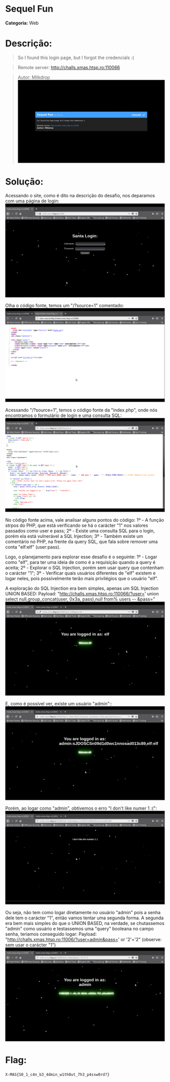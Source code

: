 # Sequel Fun

**Categoria:** Web

# Descrição:
>So I found this login page, but I forgot the credencials :(

>Remote server: http://challs.xmas.htsp.ro:110066

>Autor: Milkdrop
![SequelFun - Chall](sequelfun_inic.png)

# Solução:
Acessando o site, como é dito na descrição do desafio, nos deparamos com uma página de login:
![SequelFun - Página Web](sequel1.png)

Olha o código fonte, temos um "/?source=1" comentado:
![SequelFun - Código Fonte HTML](sequel2.png)

Acessando "/?source=1", temos o código fonte da "index.php", onde nós encontramos o formulário de login e uma consulta SQL:
![SequelFun - Código Fonte PHP](sequel3.png)

No código fonte acima, vale analisar alguns pontos do código:
1º - A função strpos do PHP, que está verificando se há o carácter "1" nos valores passados como user e pass;
2º - Existe uma consulta SQL para o login, porém ela está vulnerável a SQL Injection;
3º - Também existe um comentário no PHP, na frente da query SQL, que fala sobre remover uma conta "elf:elf" (user:pass).

Logo, o planejamento para explorar esse desafio é o seguinte:
1º - Logar como "elf", para ter uma ideia de como é a requisição quando a query é aceita;
2º - Explorar o SQL Injection, porém sem usar query que contenham o carácter "1";
3º - Verificar quais usuários diferentes de "elf" existem e logar neles, pois possívelmente terão mais privilégios que o usuário "elf".

A exploração do SQL Injection era bem simples, apenas um SQL Injection UNION BASED:
Payload: "http://challs.xmas.htsp.ro:110066/?user=' union select null,group_concat(user, 0x3a, pass),null from% users -- &pass="
![SequelFun - Exploração do SQL Injection](sequel4.png)

E, como é possível ver, existe um usuário "admin"::
![SequelFun - Outro usuário](sequel5.png)

Porém, ao logar como "admin", obtivemos o erro "I don't like numer 1 :(":
![SequelFun - Tentando logar como "admin"](sequel6.png)

Ou seja, não tem como logar diretamente no usuário "admin" pois a senha dele tem o carácter "1", então vamos tentar uma segunda forma.
A segunda era bem mais simples do que o UNION BASED, na verdade, se chutassemos "admin" como usuário e testassemos uma "query" booleana no campo senha, teriamos conseguido logar:
Payload: "http://challs.xmas.htsp.ro:11006/?user=admin&pass=' or '2'='2" (observe: sem usar o carácter "1")
![SequelFun - Usuário "admin"](sequel7.png)

# Flag:
```X-MAS{S0_1_c4n_b3_4dmin_w1th0ut_7h3_p4ssw0rd?}```
